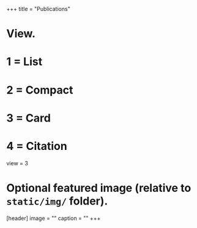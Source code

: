 +++
title = "Publications"

# View.
#   1 = List
#   2 = Compact
#   3 = Card
#   4 = Citation
view = 3 

# Optional featured image (relative to `static/img/` folder).
[header]
image = ""
caption = ""
+++
